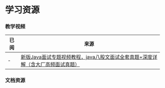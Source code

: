# 学习资源

### 教学视频

| 已阅  | 来源                                                                           |
|-----|------------------------------------------------------------------------------|
| -   | [新版Java面试专题视频教程，java八股文面试全套真题+深度详解（含大厂高频面试真题）](https://www.bilibili.com/video/BV1yT411H7YK)       |

### 文档资源



